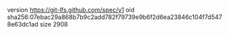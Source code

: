 version https://git-lfs.github.com/spec/v1
oid sha256:07ebac29a868b7b9c2add782f79739e9b6f2d6ea23846c104f7d5478e63dc1ad
size 2908
